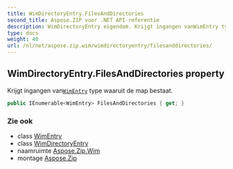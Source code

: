 ```yaml
---
title: WimDirectoryEntry.FilesAndDirectories
second_title: Aspose.ZIP voor .NET API-referentie
description: WimDirectoryEntry eigendom. Krijgt ingangen vanWimEntry type waaruit de map bestaat.
type: docs
weight: 40
url: /nl/net/aspose.zip.wim/wimdirectoryentry/filesanddirectories/
---
```

## WimDirectoryEntry.FilesAndDirectories property

Krijgt ingangen van[`WimEntry`](../../wimentry/) type waaruit de map bestaat.

```csharp
public IEnumerable<WimEntry> FilesAndDirectories { get; }
```

### Zie ook

* class [WimEntry](../../wimentry/)
* class [WimDirectoryEntry](../)
* naamruimte [Aspose.Zip.Wim](../../wimdirectoryentry/)
* montage [Aspose.Zip](../../../)


